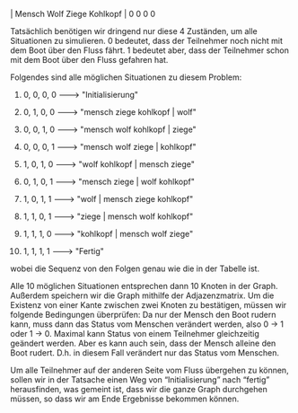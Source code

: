 | Mensch  Wolf  Ziege Kohlkopf
|    0     0      0       0

Tatsächlich benötigen wir dringend nur diese 4 Zuständen, um alle Situationen zu simulieren. 0 bedeutet, dass der Teilnehmer noch nicht mit dem Boot über den Fluss fährt. 1 bedeutet aber, dass der Teilnehmer schon mit dem Boot über den Fluss gefahren hat.

Folgendes sind alle möglichen Situationen zu diesem Problem: 

1. 0, 0, 0, 0	--->  "Initialisierung"

2. 0, 1, 0, 0	--->  "mensch ziege kohlkopf | wolf"

3. 0, 0, 1, 0 	---> "mensch wolf kohlkopf | ziege"

4. 0, 0, 0, 1	--->  "mensch wolf ziege | kohlkopf"

5. 1, 0, 1, 0	--->  "wolf kohlkopf | mensch ziege"

6. 0, 1, 0, 1 	---> "mensch ziege | wolf kohlkopf"

7. 1, 0, 1, 1 	---> "wolf | mensch ziege kohlkopf"

8. 1, 1, 0, 1 	---> "ziege | mensch wolf kohlkopf"

9. 1, 1, 1, 0	--->  "kohlkopf | mensch wolf ziege"

10. 1, 1, 1, 1 	--->  "Fertig"

wobei die Sequenz von den Folgen genau wie die in der Tabelle ist.

Alle 10 möglichen Situationen entsprechen dann 10 Knoten in der Graph. Außerdem speichern wir die Graph mithilfe der Adjazenzmatrix. Um die Existenz von einer Kante zwischen zwei Knoten zu bestätigen, müssen wir folgende Bedingungen überprüfen:
Da nur der Mensch den Boot rudern kann, muss dann das Status vom Menschen verändert werden, also 0 -> 1 oder 1 -> 0. 
Maximal kann Status von einem Teilnehmer gleichzeitig geändert werden. Aber es kann auch sein, dass der Mensch alleine den Boot rudert. D.h. in diesem Fall verändert nur das Status vom Menschen.

Um alle Teilnehmer auf der anderen Seite vom Fluss übergehen zu können, sollen wir in der Tatsache einen Weg von “Initialisierung” nach “fertig” herausfinden, was gemeint ist, dass wir die ganze Graph durchgehen müssen, so dass wir am Ende Ergebnisse bekommen können.


